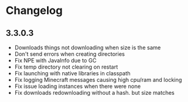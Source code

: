 # Changelog

## 3.3.0.3

- Downloads things not downloading when size is the same
- Don't send errors when creating directories
- Fix NPE with JavaInfo due to GC
- Fix temp directory not clearing on restart
- Fix launching with native libraries in classpath
- Fix logging Minecraft messages causing high cpu/ram and locking
- Fix issue loading instances when there were none
- Fix downloads redownloading without a hash. but size matches
